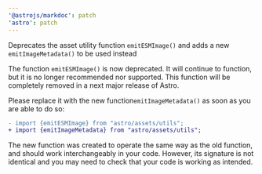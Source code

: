 ```yaml
---
'@astrojs/markdoc': patch
'astro': patch
---
```


Deprecates the asset utility function `emitESMImage()` and adds a new `emitImageMetadata()` to be used instead

The function `emitESMImage()` is now deprecated. It will continue to function, but it is no longer recommended nor supported. This function will be completely removed in a next major release of Astro. 

Please replace it with the new function`emitImageMetadata()` as soon as you are able to do so:

```diff
- import {emitESMImage} from "astro/assets/utils";
+ import {emitImageMetadata} from "astro/assets/utils";
```

The new function was created to operate the same way as the old function, and should work interchangeably in your code. However, its signature is not identical and you may need to check that your code is working as intended.

